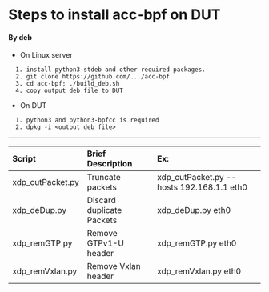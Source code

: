 Steps to install acc-bpf on DUT
================================
#### By deb
- On Linux server
```
  1. install python3-stdeb and other required packages. 
  2. git clone https://github.com/.../acc-bpf
  3. cd acc-bpf; ./build_deb.sh
  4. copy output deb file to DUT
```
- On DUT
```
  1. python3 and python3-bpfcc is required 
  2. dpkg -i <output deb file>
```

---

| Script      | Brief Description | Ex:
|:---         |:---         |:---
| xdp_cutPacket.py | Truncate packets | xdp_cutPacket.py --hosts 192.168.1.1 eth0 |
| xdp_deDup.py | Discard duplicate Packets | xdp_deDup.py eth0 |
| xdp_remGTP.py | Remove GTPv1-U header | xdp_remGTP.py eth0 |
| xdp_remVxlan.py | Remove Vxlan header | xdp_remVxlan.py eth0 |
